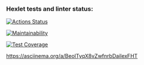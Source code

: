 ### Hexlet tests and linter status:

[![Actions Status](https://github.com/S0ldierBoy/frontend-project-44/workflows/hexlet-check/badge.svg)](https://github.com/S0ldierBoy/frontend-project-44/actions)

[![Maintainability](https://api.codeclimate.com/v1/badges/5d63266a53cfcd408a3b/maintainability)](https://codeclimate.com/github/S0ldierBoy/frontend-project-44/maintainability)

[![Test Coverage](https://api.codeclimate.com/v1/badges/5d63266a53cfcd408a3b/test_coverage)](https://codeclimate.com/github/S0ldierBoy/frontend-project-44/test_coverage)

https://asciinema.org/a/BeolTyqX8vZwfnrbDailexFHT
